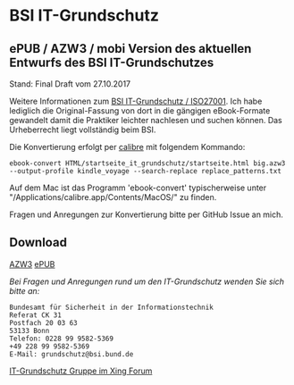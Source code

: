 # BSI IT-Grundschutz

## ePUB / AZW3 / mobi Version des aktuellen Entwurfs des BSI IT-Grundschutzes

Stand: Final Draft vom 27.10.2017

Weitere Informationen zum [BSI IT-Grundschutz / ISO27001](https://www.bsi.bund.de/DE/Themen/ITGrundschutz/itgrundschutz_node.html).
Ich habe lediglich die Original-Fassung von dort in die gängigen eBook-Formate gewandelt damit die Praktiker leichter nachlesen und suchen können.
Das Urheberrecht liegt vollständig beim BSI.

Die Konvertierung erfolgt per [calibre](https://calibre-ebook.com/) mit folgendem Kommando:

	ebook-convert HTML/startseite_it_grundschutz/startseite.html big.azw3 --output-profile kindle_voyage --search-replace replace_patterns.txt

Auf dem Mac ist das Programm 'ebook-convert' typischerweise unter "/Applications/calibre.app/Contents/MacOS/" zu finden.

Fragen und Anregungen zur Konvertierung bitte per GitHub Issue an mich.

## Download
<a href="https://github.com/tomschlenkhoff/bsi-it-grundschutz/blob/master/big.azw3" download="download">AZW3</a>
<a href="https://github.com/tomschlenkhoff/bsi-it-grundschutz/blob/master/big.epub" download="download">ePUB</a>

_Bei Fragen und Anregungen rund um den IT-Grundschutz wenden Sie sich bitte an:_

	Bundesamt für Sicherheit in der Informationstechnik
	Referat CK 31
	Postfach 20 03 63
	53133 Bonn
	Telefon: 0228 99 9582-5369
	+49 228 99 9582-5369
	E-Mail: grundschutz@bsi.bund.de

[IT-Grundschutz Gruppe im Xing Forum](https://www.xing.com/net/itgrundschutz)

